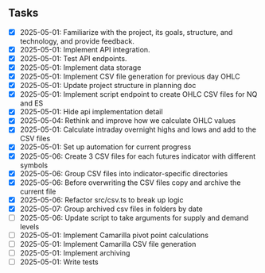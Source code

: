 ## Tasks

- [x] 2025-05-01: Familiarize with the project, its goals, structure, and technology, and provide feedback.
- [x] 2025-05-01: Implement API integration.
- [x] 2025-05-01: Test API endpoints.
- [x] 2025-05-01: Implement data storage
- [x] 2025-05-01: Implement CSV file generation for previous day OHLC
- [x] 2025-05-01: Update project structure in planning doc
- [x] 2025-05-01: Implement script endpoint to create OHLC CSV files for NQ and ES
- [x] 2025-05-01: Hide api implementation detail
- [x] 2025-05-04: Rethink and improve how we calculate OHLC values
- [x] 2025-05-01: Calculate intraday overnight highs and lows and add to the CSV files
- [x] 2025-05-01: Set up automation for current progress
- [x] 2025-05-06: Create 3 CSV files for each futures indicator with different symbols
- [x] 2025-05-06: Group CSV files into indicator-specific directories
- [x] 2025-05-06: Before overwriting the CSV files copy and archive the current file
- [x] 2025-05-06: Refactor src/csv.ts to break up logic
- [x] 2025-05-07: Group archived csv files in folders by date
- [ ] 2025-05-06: Update script to take arguments for supply and demand levels
- [ ] 2025-05-01: Implement Camarilla pivot point calculations
- [ ] 2025-05-01: Implement Camarilla CSV file generation
- [ ] 2025-05-01: Implement archiving
- [ ] 2025-05-01: Write tests
